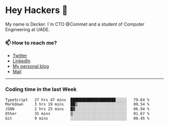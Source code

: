 # Hey Hackers 👋

My name is Decker. I`m CTO @Commet and a student of Computer Engineering at UADE.

### 📫 How to reach me?
- [Twitter](https://x.com/0xDecker) 
- [LinkedIn](https://www.linkedin.com/in/decker-urbano/) 
- [My personal blog](http://decker.sh) 
- [Mail](mailto:me@decker.sh)

---

### Coding time in the last Week

<!--START_SECTION:waka-->

```txt
TypeScript   27 hrs 47 mins  ████████████████████░░░░░   79.64 %
Markdown     3 hrs 19 mins   ██▒░░░░░░░░░░░░░░░░░░░░░░   09.54 %
JSON         2 hrs 25 mins   █▓░░░░░░░░░░░░░░░░░░░░░░░   06.94 %
Other        35 mins         ▒░░░░░░░░░░░░░░░░░░░░░░░░   01.67 %
Git          9 mins          ░░░░░░░░░░░░░░░░░░░░░░░░░   00.45 %
```

<!--END_SECTION:waka-->
